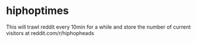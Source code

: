 # hiphoptimes
This will trawl reddit every 10min for a while and store the number of current visitors at reddit.com/r/hiphopheads
